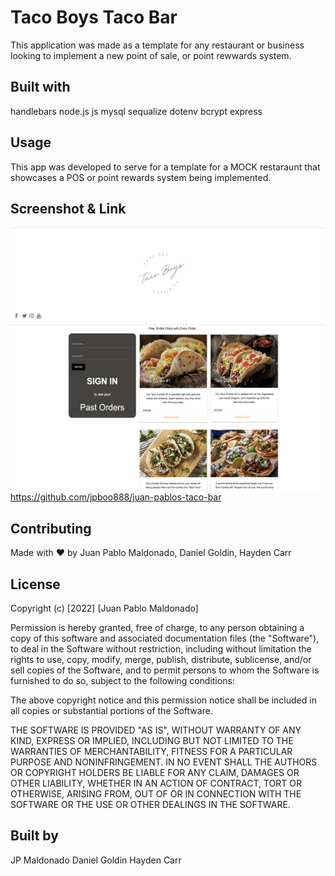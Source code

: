 # Taco Boys Taco Bar 

This application was made as a template for any restaurant or business looking to implement a new point of sale, or point rewwards system.

## Built with
handlebars 
node.js
js
mysql
sequalize
dotenv
bcrypt
express

## Usage
This app was developed to serve for a template for a MOCK restaraunt that showcases a POS or point rewards system being implemented.

## Screenshot & Link
![screenshot](./public/images/taco%20boys%20screenshot.jpg)
https://github.com/jpboo888/juan-pablos-taco-bar

## Contributing

Made with ❤️ by Juan Pablo Maldonado, Daniel Goldin, Hayden Carr

## License

Copyright (c) [2022] [Juan Pablo Maldonado]

Permission is hereby granted, free of charge, to any person obtaining a copy
of this software and associated documentation files (the "Software"), to deal
in the Software without restriction, including without limitation the rights
to use, copy, modify, merge, publish, distribute, sublicense, and/or sell
copies of the Software, and to permit persons to whom the Software is
furnished to do so, subject to the following conditions:

The above copyright notice and this permission notice shall be included in all
copies or substantial portions of the Software.

THE SOFTWARE IS PROVIDED "AS IS", WITHOUT WARRANTY OF ANY KIND, EXPRESS OR
IMPLIED, INCLUDING BUT NOT LIMITED TO THE WARRANTIES OF MERCHANTABILITY,
FITNESS FOR A PARTICULAR PURPOSE AND NONINFRINGEMENT. IN NO EVENT SHALL THE
AUTHORS OR COPYRIGHT HOLDERS BE LIABLE FOR ANY CLAIM, DAMAGES OR OTHER
LIABILITY, WHETHER IN AN ACTION OF CONTRACT, TORT OR OTHERWISE, ARISING FROM,
OUT OF OR IN CONNECTION WITH THE SOFTWARE OR THE USE OR OTHER DEALINGS IN THE
SOFTWARE.

## Built by
JP Maldonado
Daniel Goldin
Hayden Carr
